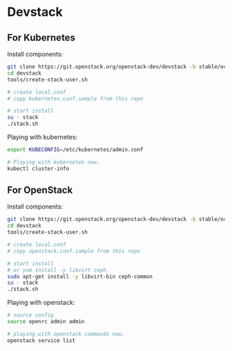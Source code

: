 # Devstack

## For Kubernetes

Install components:

```sh
git clone https://git.openstack.org/openstack-dev/devstack -b stable/ocata
cd devstack
tools/create-stack-user.sh

# create local.conf
# copy kubernetes.conf.sample from this repo

# start install
su - stack
./stack.sh
```

Playing with kubernetes:

```sh
export KUBECONFIG=/etc/kubernetes/admin.conf

# Playing with kubernetes now.
kubectl cluster-info
```


## For OpenStack

Install components:

```sh
git clone https://git.openstack.org/openstack-dev/devstack -b stable/ocata
cd devstack
tools/create-stack-user.sh

# create local.conf
# copy openstack.conf.sample from this repo

# start install
# or yum install -y libvirt ceph
sudo apt-get install -y libvirt-bin ceph-common
su - stack
./stack.sh
```

Playing with openstack:

```sh
# source config
source openrc admin admin

# playing with openstack commands now.
openstack service list
```
